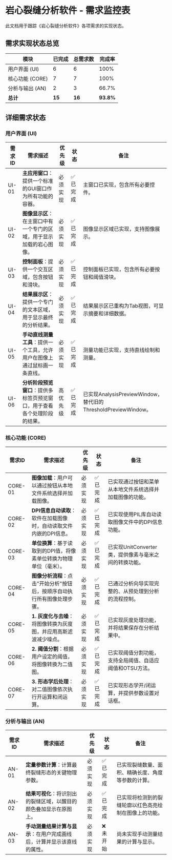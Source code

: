 # 岩心裂缝分析软件 - 需求监控表

此文档用于跟踪《岩心裂缝分析软件》各项需求的实现状态。

## 需求实现状态总览

| 模块 | 已完成 | 总需求数 | 完成率 |
|------|--------|----------|--------|
| 用户界面 (UI) | 6 | 6 | 100% |
| 核心功能 (CORE) | 7 | 7 | 100% |
| 分析与输出 (AN) | 2 | 3 | 66.7% |
| **总计** | **15** | **16** | **93.8%** |

## 详细需求状态

### 用户界面 (UI)

| 需求ID | 需求描述 | 优先级 | 状态 | 备注 |
|--------|----------|--------|------|------|
| UI-01 | **主应用窗口**：提供一个标准的GUI窗口作为所有功能的容器。 | 必须实现 | ✅ 已完成 | 主窗口已实现，包含所有必要控件。 |
| UI-02 | **图像显示区**：在主窗口中有一个专门的区域，用于显示加载的岩心图像。 | 必须实现 | ✅ 已完成 | 图像显示区域已实现，支持图像展示。 |
| UI-03 | **控制面板**：提供一个交互区域，包含按钮和滑块。 | 必须实现 | ✅ 已完成 | 控制面板已实现，包含所有必要按钮和阈值滑块。 |
| UI-04 | **结果展示区**：提供一个专门的文本区域，用于显示最终的分析结果。 | 必须实现 | ✅ 已完成 | 结果展示区已重构为Tab视图，可显示摘要和详细数据。 |
| UI-05 | **手动直线测量工具**：提供一个工具，允许用户在图像上通过鼠标画一条直线。 | 必须实现 | ✅ 已完成 | 测量功能已实现，支持直线绘制和测量。 |
| UI-06 | **分析阶段预览窗口**：提供多标签页预览窗口，用于查看各个处理阶段的结果。 | 高优先级 | ✅ 已完成 | 已实现AnalysisPreviewWindow，替代旧的ThresholdPreviewWindow。 |

### 核心功能 (CORE)

| 需求ID | 需求描述 | 优先级 | 状态 | 备注 |
|--------|----------|--------|------|------|
| CORE-01 | **图像加载**：用户可以通过按钮从本地文件系统选择并加载图像。 | 必须实现 | ✅ 已完成 | 已实现通过按钮和菜单从本地文件系统选择并加载图像的功能。 |
| CORE-02 | **DPI信息自动读取**：软件在加载图像时，自动读取文件内嵌的DPI信息。 | 必须实现 | ✅ 已完成 | 已实现使用PIL库自动读取图像文件中的DPI信息功能。 |
| CORE-03 | **单位换算**：基于读取到的DPI值，将像素单位转换为物理单位（毫米）。 | 必须实现 | ✅ 已完成 | 已实现UnitConverter类，提供像素与毫米之间的转换功能。 |
| CORE-04 | **图像分析流程**：点击"开始分析"按钮后，按顺序自动执行所有图像处理步骤。 | 必须实现 | ✅ 已完成 | 已通过分析向导实现完整的、从预处理到分析的流程控制。 |
| CORE-05 | **1. 灰度化与去噪**：将图像转换为灰度图，并应用高斯滤波减少噪点。 | 必须实现 | ✅ 已完成 | 已实现灰度处理功能，并将结果保存在分析结果中。 |
| CORE-06 | **2. 阈值分割**：根据用户设定的阈值，将图像转换为二值图。 | 必须实现 | ✅ 已完成| 已实现阈值分割功能，支持全局阈值、自适应阈值和OTSU方法。 |
| CORE-07 | **3. 形态学后处理**：对二值图像依次执行开运算和闭运算。 | 必须实现 | ✅ 已完成 | 已实现形态学开/闭运算，并提供参数设置对话框。 |

### 分析与输出 (AN)

| 需求ID | 需求描述 | 优先级 | 状态 | 备注 |
|--------|----------|--------|------|------|
| AN-01 | **定量参数计算**：计算最终裂缝形态的关键物理参数。 | 必须实现 | ✅ 已完成 | 已实现裂缝数量、面积、精确长度、角度等参数的计算。 |
| AN-02 | **结果可视化**：将识别出的裂缝区域，以醒目的颜色叠加显示在原图上。 | 必须实现 | ✅ 已完成 | 已实现将检测到的裂缝轮廓以红色高亮绘制在图像上的功能。 |
| AN-03 | **手动测量结果计算与显示**：在用户完成画线后，计算并显示该直线的属性。 | 必须实现 | ❌ 未开始 | 尚未实现手动测量结果的计算与显示。 |

